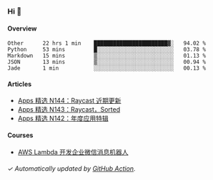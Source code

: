 ### Hi 👋

#### Overview

<!--START_SECTION:waka-->
```text
Other      22 hrs 1 min    ███████████████████████▓░   94.02 % 
Python     53 mins         █░░░░░░░░░░░░░░░░░░░░░░░░   03.78 % 
Markdown   15 mins         ▒░░░░░░░░░░░░░░░░░░░░░░░░   01.13 % 
JSON       13 mins         ▒░░░░░░░░░░░░░░░░░░░░░░░░   00.94 % 
Jade       1 min           ░░░░░░░░░░░░░░░░░░░░░░░░░   00.13 % 
```
<!--END_SECTION:waka-->

#### Articles

<!-- BLOG:START -->
- [Apps 精选 N144：Raycast 近期更新](http://huhuhang.com/post/product-hunt/product-hunt-n144)
- [Apps 精选 N143：Raycast，Sorted](http://huhuhang.com/post/product-hunt/product-hunt-n143)
- [Apps 精选 N142：年度应用特辑](http://huhuhang.com/post/product-hunt/product-hunt-n142)
<!-- BLOG:END -->

#### Courses

<!-- SYL:START -->
- [AWS Lambda 开发企业微信消息机器人](https://lanqiao.cn/courses/2868)
<!-- SYL:END -->

###### ✓ Automatically updated by [GitHub Action](https://github.com/huhuhang/huhuhang/actions).
